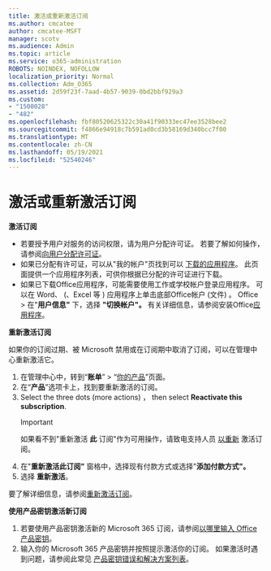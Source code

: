 ```yaml
---
title: 激活或重新激活订阅
ms.author: cmcatee
author: cmcatee-MSFT
manager: scotv
ms.audience: Admin
ms.topic: article
ms.service: o365-administration
ROBOTS: NOINDEX, NOFOLLOW
localization_priority: Normal
ms.collection: Adm_O365
ms.assetid: 2d59f23f-7aad-4b57-9039-0bd2bbf929a3
ms.custom:
- "1500028"
- "482"
ms.openlocfilehash: fbf80520625322c30a41f90333ec47ee3528bee2
ms.sourcegitcommit: f4866e94918c7b591ad0cd3b58169d340bcc7f00
ms.translationtype: MT
ms.contentlocale: zh-CN
ms.lasthandoff: 05/19/2021
ms.locfileid: "52540246"
---
```

# <a name="activate-or-reactivate-a-subscription"></a>激活或重新激活订阅

**激活订阅**

- 若要授予用户对服务的访问权限，请为用户分配许可证。 若要了解如何操作，请参阅[向用户分配许可证](/microsoft-365/admin/manage/assign-licenses-to-users)。
- 如果已分配有许可证，可以从"我的帐户"页找到可以 [下载的应用程序](https://portal.office.com/account/#installs)。 此页面提供一个应用程序列表，可供你根据已分配的许可证进行下载。
- 如果已下载Office应用程序，可能需要使用工作或学校帐户登录应用程序。 可以在 Word、 (、Excel 等 ) 应用程序上单击底部Office帐户 (文件) 。 Office   >   在"**用户信息"** 下，选择 **"切换帐户"。** 有关详细信息，请参阅安装Office[应用程序](/microsoft-365/admin/setup/install-applications)。

**重新激活订阅**

如果你的订阅过期、被 Microsoft 禁用或在订阅期中取消了订阅，可以在管理中心重新激活它。
  
1. 在管理中心中，转到“**账单**” > “[你的产品](https://go.microsoft.com/fwlink/p/?linkid=842054)”页面。
2. 在“**产品**”选项卡上，找到要重新激活的订阅。
3. Select the three dots (more actions) ， then select **Reactivate this subscription**.
    > [!IMPORTANT]
    > 如果看不到"重新激活 **此** 订阅"作为可用操作，请致电支持人员 [以重新](https://go.microsoft.com/fwlink/p/?linkid=518322) 激活订阅。
4. 在"**重新激活此订阅"** 窗格中，选择现有付款方式或选择"**添加付款方式"。**
5. 选择 **重新激活**。

要了解详细信息，请参阅[重新激活订阅](/microsoft-365/commerce/subscriptions/reactivate-your-subscription)。

**使用产品密钥激活新订阅**

1. 若要使用产品密钥激活新的 Microsoft 365 订阅，请参阅[以哪里输入 Office 产品密钥](https://support.office.com/article/where-to-enter-your-office-product-key-0a82e5ae-739e-4b92-a6f4-2ec780c185db)。
2. 输入你的 Microsoft 365 产品密钥并按照提示激活你的订阅。 如果激活时遇到问题，请参阅此常见 [产品密钥错误和解决方案列表](/microsoft-365/commerce/product-key-errors-and-solutions)。